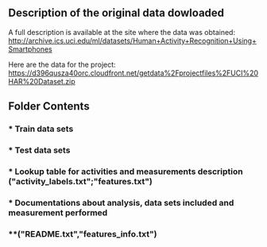 ## Description of the original data dowloaded

A full description is available at the site where the data was obtained: 
http://archive.ics.uci.edu/ml/datasets/Human+Activity+Recognition+Using+Smartphones 

Here are the data for the project: 
https://d396qusza40orc.cloudfront.net/getdata%2Fprojectfiles%2FUCI%20HAR%20Dataset.zip 

## Folder Contents
### * Train data sets
### * Test data sets
### * Lookup table for activities and measurements description ("activity_labels.txt";"features.txt")
### * Documentations about analysis, data sets included and measurement performed 
### **("README.txt","features_info.txt")



